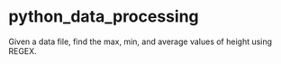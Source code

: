# python_data_processing
Given a data file, find the max, min, and average values of height using REGEX.
